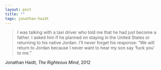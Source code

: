 ```yaml
---
layout: post
title: ""
tags: jonathan-haidt
--- 
```

 
> I was talking with a taxi driver who told me that he had just become a father. I asked him if he planned on staying in the United States or returning to his native Jordan. I’ll never forget his response: “We will return to Jordan because I never want to hear my son say ‘fuck you’ to me.”

Jonathan Haidt, _The Righteous Mind_, 2012
